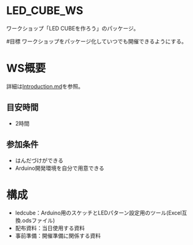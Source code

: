 # LED_CUBE_WS
ワークショップ「LED CUBEを作ろう」のパッケージ。

#目標
ワークショップをパッケージ化していつでも開催できるようにする。


# WS概要
詳細は[Introduction.md](配布資料/Introduction.md)を参照。

## 目安時間
- 2時間

## 参加条件
- はんだづけができる
- Arduino開発環境を自分で用意できる

# 構成
- ledcube：Arduino用のスケッチとLEDパターン設定用のツール(Excel互換.odsファイル)
- 配布資料：当日使用する資料
- 事前準備：開催準備に関係する資料
